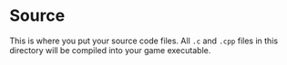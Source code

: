 # Source

This is where you put your source code files. All `.c` and `.cpp` files in this directory will be compiled into your game executable.
